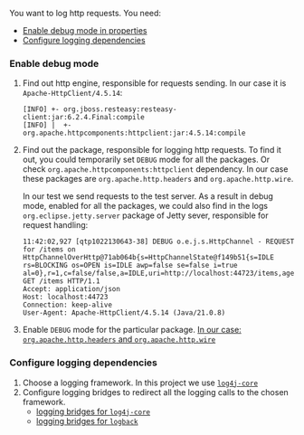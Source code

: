 
You want to log http requests. You need:
- [Enable debug mode in properties](#enable-debug-mode)
- [Configure logging dependencies](#configure-logging-dependencies)

### Enable debug mode

1. Find out http engine, responsible for requests sending. In our case it is `Apache-HttpClient/4.5.14`:
    ```text
    [INFO] +- org.jboss.resteasy:resteasy-client:jar:6.2.4.Final:compile
    [INFO] |  +- org.apache.httpcomponents:httpclient:jar:4.5.14:compile
    ```
2. Find out the package, responsible for logging http requests. 
   To find it out, you could temporarily set `DEBUG` mode for all the packages.
   Or check `org.apache.httpcomponents:httpclient` dependency. 
   In our case these packages are `org.apache.http.headers` and `org.apache.http.wire`.

   In our test we send requests to the test server. 
   As a result in debug mode, enabled for all the packages, 
   we could also find in the logs `org.eclipse.jetty.server` package of Jetty sever, 
   responsible for request handling:
    ```text
    11:42:02,927 [qtp1022130643-38] DEBUG o.e.j.s.HttpChannel - REQUEST for /items on HttpChannelOverHttp@71ab064b{s=HttpChannelState@f149b51{s=IDLE rs=BLOCKING os=OPEN is=IDLE awp=false se=false i=true al=0},r=1,c=false/false,a=IDLE,uri=http://localhost:44723/items,age=4}
    GET /items HTTP/1.1
    Accept: application/json
    Host: localhost:44723
    Connection: keep-alive
    User-Agent: Apache-HttpClient/4.5.14 (Java/21.0.8)
    ```
3. Enable `DEBUG` mode for the particular package. 
   [In our case: `org.apache.http.headers` and `org.apache.http.wire`](src/test/resources/log4j2-test.xml)

### Configure logging dependencies

1. Choose a logging framework. In this project we use [`log4j-core`](pom.xml)
2. Configure logging bridges to redirect all the logging calls to the chosen framework. 
    - [logging bridges for `log4j-core`](../../README.md#logging-bridges-for-log4j)
    - [logging bridges for `logback`](../../README.md#logging-bridges-for-logback)
